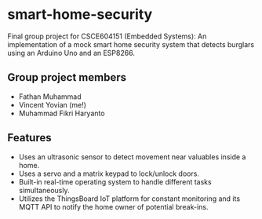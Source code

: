 # smart-home-security

Final group project for CSCE604151 (Embedded Systems): An implementation of a mock smart home security system that detects burglars using an Arduino Uno and an ESP8266.

## Group project members

- Fathan Muhammad
- Vincent Yovian (me!)
- Muhammad Fikri Haryanto

## Features

- Uses an ultrasonic sensor to detect movement near valuables inside a home.
- Uses a servo and a matrix keypad to lock/unlock doors.
- Built-in real-time operating system to handle different tasks simultaneously.
- Utilizes the ThingsBoard IoT platform for constant monitoring and its MQTT API to notify the home owner of potential break-ins.
